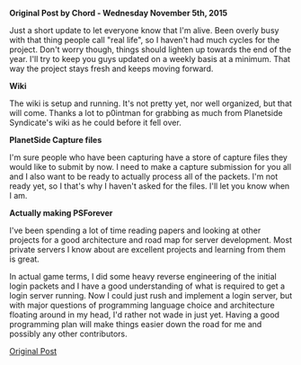 **Original Post by Chord - Wednesday November 5th, 2015**

Just a short update to let everyone know that I'm alive. Been overly
busy with that thing people call "real life", so I haven't had much
cycles for the project. Don't worry though, things should lighten up
towards the end of the year. I'll try to keep you guys updated on a
weekly basis at a minimum. That way the project stays fresh and keeps
moving forward.

**Wiki**

The wiki is setup and running. It's not pretty yet, nor well organized,
but that will come. Thanks a lot to p0intman for grabbing as much from
Planetside Syndicate's wiki as he could before it fell over.

**PlanetSide Capture files**

I'm sure people who have been capturing have a store of capture files
they would like to submit by now. I need to make a capture submission
for you all and I also want to be ready to actually process all of the
packets. I'm not ready yet, so I that's why I haven't asked for the
files. I'll let you know when I am.

**Actually making PSForever**

I've been spending a lot of time reading papers and looking at other
projects for a good architecture and road map for server development.
Most private servers I know about are excellent projects and learning
from them is great.

In actual game terms, I did some heavy reverse engineering of the
initial login packets and I have a good understanding of what is
required to get a login server running. Now I could just rush and
implement a login server, but with major questions of programming
language choice and architecture floating around in my head, I'd rather
not wade in just yet. Having a good programming plan will make things
easier down the road for me and possibly any other contributors.

[Original Post](http://psforever.net/forum/viewtopic.php?f=11&t=23)

<!--[Category:PSForever Updates](Category:PSForever_Updates.md)-->
